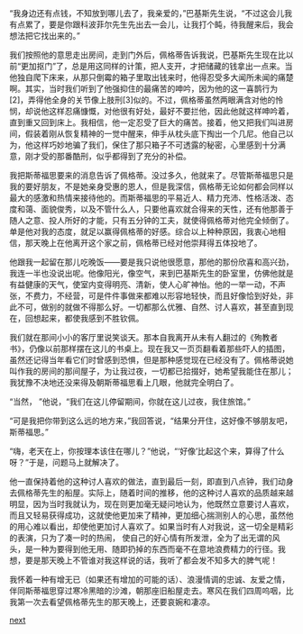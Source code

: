 
“我身边还有点钱，不知放到哪儿去了，我亲爱的，”巴基斯先生说，“不过这会儿我有点累了，要是你跟科波菲尔先生先出去一会儿，让我打个盹，待我醒来后，我会想法把它找出来的。”

我们按照他的意思走出房间，走到门外后，佩格蒂告诉我说，巴基斯先生现在比以前“更加抠门”了，总是用这同样的计策，把人支开，才把储藏的钱拿出一点来。当他独自爬下床来，从那只倒霉的箱子里取出钱来时，他得忍受多大闻所未闻的痛楚啊。其实，当时我们听到了他强抑住的最痛苦的呻吟，因为他的这一喜鹊行为[2]，弄得他全身的关节像上肢刑[3]似的。不过，佩格蒂虽然两眼满含对他的怜悯，却说他这样忍痛慷慨，对他很有好处，最好不要拦他，因此他就这样呻吟着，直到重又回到床上。我相信，他一定忍受了巨大的痛苦。接着，他又把我们叫进房间，假装着刚从恢复精神的一觉中醒来，伸手从枕头底下掏出一个几尼。他自己以为，他这样巧妙地骗了我们，保住了那只箱子不可透露的秘密，心里感到十分满意，刚才受的那番酷刑，似乎都得到了充分的补偿。

我把斯蒂福思要来的消息告诉了佩格蒂。没过多久，他就来了。尽管斯蒂福思只是我的要好朋友，不是她亲身受惠的恩人，但是我深信，佩格蒂无论如何都会同样以最大的感激和热情来接待他的。而斯蒂福思的平易近人、精力充沛、性格活泼、态度和蔼、面貌俊秀，以及不管什么人，只要他喜欢就合得来的天性，还有他那善于随人之意、投人所好的才能，只有五分钟的工夫，就使得佩格蒂对他完全倾倒了。单是他对我的态度，就足以赢得佩格蒂的好感。综合以上种种原因，我衷心地相信，那天晚上在他离开这个家之前，佩格蒂已经对他崇拜得五体投地了。

他跟我一起留在那儿吃晚饭——要是我只说他很愿意，那他的那份欣喜和高兴劲，我连一半也没说出呢。他像阳光，像空气，来到巴基斯先生的卧室里，仿佛他就是有益健康的天气，使室内变得明亮、清新，使人心旷神怡。他的一举一动，不声张，不费力，不经营，可是件件事做来都难以形容地轻快，而且好像恰到好处，非此不可，做别的就做不得那么好。一切都那么优雅、自然、讨人喜欢，甚至直到现在，回想起来，都使我感到不胜钦佩。

我们就在那间小小的客厅里说笑谈天。那本自我离开从未有人翻过的《殉教者书》，仍像以前那样摆在这儿的书桌上。现在我又一页页翻看着那些吓人的插图，虽然还记得当年看它们时曾感到恐惧，但是那种感觉现在已经没有了。佩格蒂说她叫作我的房间的那间屋子，为让我过夜，一切都已拾掇好，她希望我能住在那儿；我犹豫不决地还没来得及朝斯蒂福思看上几眼，他就完全明白了。

“当然， ”他说，“我们在这儿停留期间，你就在这儿过夜，我住旅馆。”

“可是我把你带到这么远的地方来，”我回答说，“结果分开住，这好像不够朋友吧，斯蒂福思。”

“嗨，老天在上，你按理本该住在哪儿？”他说，“‘好像’比起这个来，算得了什么呀？”于是，问题马上就解决了。

他一直保持着他的这种讨人喜欢的做法，直到最后一刻，即直到八点钟，我们动身去佩格蒂先生的船屋。实际上，随着时间的推移，他的这种讨人喜欢的品质越来越明显，因为当时我就认为，现在则更加毫无疑问地认为，他既然立意要讨人喜欢，而且又轻易获得成功，这就使他更加来了精神，更加细心揣测别人的心思，虽然他的用心难以看出，却使他更加讨人喜欢了。如果当时有人对我说，这一切全是精彩的表演，只为了凑一时的热闹， 使自己的好心情有所发泄，全为了出无谓的风头，是一种为要得到他无用、随即扔掉的东西而毫不在意地浪费精力的行径。我想，要是那天晚上不管谁对我这样说的话，我听了都会发不知多大的脾气呢！

我怀着一种有增无已（如果还有增加的可能的话）、浪漫情调的忠诚、友爱之情，伴同斯蒂福思穿过寒冷黑暗的沙滩，朝那座旧船屋走去。寒风在我们四周呜咽，比我第一次去看望佩格蒂先生的那天晚上，还要哀婉和凄凉。

[next](page280)